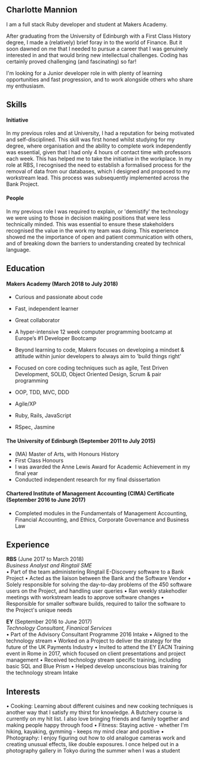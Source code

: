 ## Charlotte Mannion

I am a full stack Ruby developer and student at Makers Academy.

After graduating from the University of Edinburgh with a First Class History degree, I made a (relatively) brief foray in to the world of Finance. But it soon dawned on me that I needed to pursue a career that I was genuinely interested in and that would bring new intellectual challenges. Coding has certainly proved challenging (and fascinating) so far!

I'm looking for a Junior developer role in with plenty of learning opportunities and fast progression, and to work alongside others who share my enthusiasm.

## Skills

#### Initiative

In my previous roles and at University, I had a reputation for being motivated and self-disciplined. This skill was first honed whilst studying for my degree, where organisation and the ability to complete work independently was essential, given that I had only 4 hours of contact time with professors each week. This has helped me to take the initiative in the workplace. In my role at RBS, I recognised the need to establish a formalised process for the removal of data from our databases, which I designed and proposed to my workstream lead. This process was subsequently implemented across the Bank Project.

#### People

In my previous role I was required to explain, or 'demistify' the technology we were using  to those in decision making positions that were less technically minded. This was essential to ensure these stakeholders recognised the value in the work my team was doing.  This experience showed me the importance of open and patient communication with others, and of breaking down the barriers to understanding created by technical language.  

## Education

#### Makers Academy (March 2018 to July 2018)

- Curious and passionate about code
- Fast, independent learner
- Great collaborator

- A hyper-intensive 12 week computer programming bootcamp at Europe’s #1 Developer Bootcamp
- Beyond learning to code, Makers focuses on developing a mindset & attitude within junior developers to always aim to 'build things right'
- Focused on core coding techniques such as agile, Test Driven Development, SOLID, Object Oriented Design, Scrum & pair programming

- OOP, TDD, MVC, DDD
- Agile/XP
- Ruby, Rails, JavaScript
- RSpec, Jasmine

#### The University of Edinburgh (September 2011 to July 2015)

- (MA) Master of Arts, with Honours History
- First Class Honours
- I was awarded the Anne Lewis Award for Academic Achievement in my final year
- Conducted independent research for my final dsissertation

#### Chartered Institute of Management Accounting (CIMA) Certificate (September 2016 to June 2017)
- Completed modules in the Fundamentals of Management Accounting, Financial Accounting,
and Ethics, Corporate Governance and Business Law

## Experience

**RBS** (June 2017 to March 2018)    
*Business Analyst and Ringtail SME*  
• Part of the team administering Ringtail E-Discovery software to a Bank Project
• Acted as the liaison between the Bank and the Software Vendor
• Solely responsible for solving the day-to-day problems of the 450 software users on the Project, and handling user queries
• Ran weekly stakehodler meetings with workstream leads to approve software changes
• Responsible for smaller software builds, required to tailor the software to the Project's unique needs

**EY** (September 2016 to June 2017)   
*Technology Consultant, Finanical Services*  
• Part of the Advisory Consultant Programme 2016 Intake
• Aligned to the technology stream
• Worked on a Project to deliver the strategy for the future of the UK Payments Industry
• Invited to attend the EY EACN Training event in Rome in 2017, which focused on client presentations and project management
• Received technology stream specific training, including basic SQL and Blue Prism
• Helped develop unconscious bias training for the technology stream Intake

## Interests

• Cooking: Learning about different cuisines and new cooking techniques is another way that I satisfy my thirst for knowledge. A Butchery course is currently on my hit list. I also love bringing friends and family together and making people happy through food
• Fitness: Staying active - whether I'm hiking, kayaking, gymming - keeps my mind clear and positive
• Photography: I enjoy figuring out how to old analogue cameras work and creating unusual effects, like double exposures. I once helped out in a photography gallery in Tokyo during the summer when I was a student
